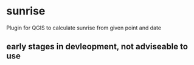 # sunrise
Plugin for QGIS to calculate sunrise from given point and date

## early stages in devleopment, not adviseable to use
